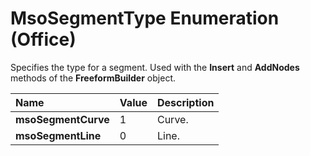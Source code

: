 
# MsoSegmentType Enumeration (Office)

Specifies the type for a segment. Used with the  **Insert** and **AddNodes** methods of the **FreeformBuilder** object.



|**Name**|**Value**|**Description**|
|:-----|:-----|:-----|
| **msoSegmentCurve**|1|Curve.|
| **msoSegmentLine**|0|Line.|
